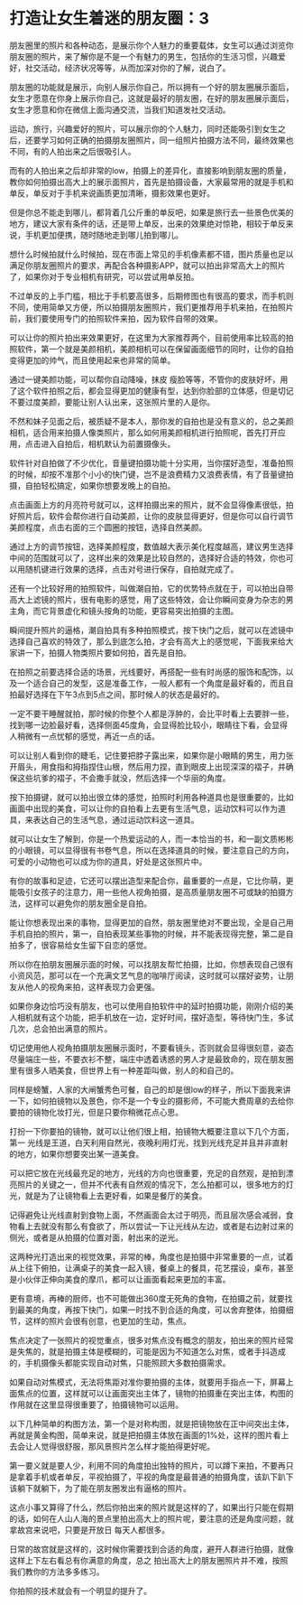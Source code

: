 # 打造让女生着迷的朋友圈：3

朋友圈里的照片和各种动态，是展示你个人魅力的重要载体，女生可以通过浏览你朋友圈的照片，来了解你是不是一个有魅力的男生，包括你的生活习惯，兴趣爱好，社交活动，经济状况等等，从而加深对你的了解，说白了。

朋友圈的功能就是展示，向别人展示你自己，所以拥有一个好的朋友圈展示面后，女生才愿意在你身上展示你自己，这就是最好的朋友圈，在好的朋友圈展示面后，女生才愿意和你在微信上面沟通交流，当我们知道发社交活动。

运动，旅行，兴趣爱好的照片，可以展示你的个人魅力，同时还能吸引到女生之后，还要学习如何正确的拍摄朋友圈照片，同一组照片拍摄方法不同，最终效果也不同，有的人拍出来之后很吸引人。

而有的人拍出来之后却非常的low，拍摄上的差异化，直接影响到朋友圈的质量，教你如何拍摄出高大上的展示面照片，首先是拍摄设备，大家最常用的就是手机和单反，单反对于手机来说画质更加清晰，摄影效果也更好。

但是你总不能走到哪儿，都背着几公斤重的单反吧，如果是旅行去一些景色优美的地方，建议大家有条件的话，还是带上单反，出来的效果绝对惊艳，相较于单反来说，手机更加便携，随时随地走到哪儿拍到哪儿。

想什么时候拍就什么时候拍，现在市面上常见的手机像素都不错，图片质量也足以满足你朋友圈照片的要求，再配合各种摄影APP，就可以拍出非常高大上的照片了，如果你对于专业相机有研究，可以尝试用单反拍。

不过单反的上手门槛，相比于手机要高很多，后期修图也有很高的要求，而手机则不同，使用简单又方便，所以拍摄朋友圈照片，我们更推荐用手机来拍，在拍照片前，我们要使用专门的拍照软件来拍，因为软件自带的效果。

可以让你的照片拍出来效果更好，在这里为大家推荐两个，目前使用率比较高的拍照软件，第一个就是美颜相机，美颜相机可以在保留画面细节的同时，让你的自拍变得更加的帅气，而且使用起来也非常的简单。

通过一键美颜功能，可以帮你自动降噪，抹皮 瘦脸等等，不管你的皮肤好坏，用了这个软件拍照之后，都会显得更加的健康有型，达到你脸部的立体感，但是切记不要过度美颜，要能让别人认出来，这张照片里的人是你。

不然和妹子见面之后，被质疑不是本人，那你发的自拍也是没有意义的，总之美颜相机，适合用来拍摄人像类照片，那么如何用美颜相机进行拍照呢，首先打开应用，点击进入自拍后，相机默认为前置摄像头。

软件针对自拍做了不少优化，音量键拍摄功能十分实用，当你摆好造型，准备拍照的时候，却按不准那个小小的快门键，岂不是浪费精力又浪费表情，有了音量键拍摄，自拍轻松搞定，如果你想要发晚上的自拍。

点击画面上方的月亮符号就可以，这样拍摄出来的照片，就不会显得像素很低，拍好照片后，软件会帮你进行自动美颜，让你的皮肤显得更好，但是你可以自行调节美颜程度，点击右面的三个圆圈的按钮，选择自然美颜。

通过上方的调节按钮，选择美颜程度，数值越大表示美化程度越高，建议男生选择中间的范围就可以了，这样出来的效果是比较自然的，选择好合适的特效，你也可以用随机键进行效果的选择，点击对号进行保存，自拍就完成了。

还有一个比较好用的拍照软件，叫做潮自拍，它的优势特点就在于，可以拍出自带高大上滤镜的照片，很有电影的感觉，用了这些特效，会让你瞬间变身为杂志的男主角，而它背景虚化和镜头按角的功能，更容易突出拍摄的主图。

瞬间提升照片的逼格，潮自拍具有多种拍照模式，按下快门之后，就可以在滤镜中选择自己喜欢的特效了，那么到底怎么拍，才会有高大上的感觉呢，下面我来给大家讲一下，拍摄人物类照片要如何拍，首先是自拍。

在拍照之前要选择合适的场景，光线要好，再搭配一些有时尚感的服饰和配饰，以及一个适合自己的发型，这是准备工作，一般人都有一个角度是最好看的，而且自拍最好选择在下午3点到5点之间，那时候人的状态是最好的。

一定不要干睡醒就拍，那时候的你整个人都是浮肿的，会比平时看上去要胖一些，找到哪一边脸最好看，选择侧面45度角，会显得脸比较小，眼睛往下看，会显得人稍微有一点忧郁的感觉，再近一点的话。

可以让别人看到你的睫毛，记住要把脖子露出来，如果你是小眼睛的男生，用力张开眉头，用食指和拇指捏住山根，然后用力捏，直到眼皮上出现深深的褶子，并确保这些坑爹的褶子，不会撒手就没，然后选择一个华丽的角度。

按下拍摄键，就可以拍出很立体的感觉，拍照时利用各种道具也是很重要的，比如画面中出现的美食，可以让你的自拍看上去更有生活气息，运动饮料可以作为道具，来表达自己的生活气息，通过运动饮料这一道具。

就可以让女生了解到，你是一个热爱运动的人，而一本恰当的书，和一副文质彬彬的小眼镜，可以显得很有书卷气息，所以在选择道具的时候，要注意自己的方向，可爱的小动物也可以成为你的道具，好处是这张照片中。

有你的故事和足迹，它还可以摆出造型来配合你，最重要的一点是，它比你萌，更能吸引女孩子的注意力，用一些他人视角拍摄，是高质量朋友圈不可或缺的拍摄方法，这样可以避免你的朋友圈全是自拍。

能让你想表现出来的事物，显得更加的自然，朋友圈里绝对不要出现，全是自己用手机自拍的照片，第一，自拍表现某些事物的时候，并不能表现得完整，第二是自拍多了，很容易给女生留下自恋的感觉。

所以你在拍朋友圈展示面的时候，可以找朋友帮忙拍摄，比如，你想表现自己很有小资风范，那可以在一个充满文艺气息的咖啡厅阅读，这时就可以摆好姿势，让朋友从他人的视角来拍，这样表现力会更强。

如果你身边恰巧没有朋友，也可以使用自拍软件中的延时拍摄功能，刚刚介绍的美人相机就有这个功能，把手机放在一边，定好时间，摆好造型，等待快门生，多试几次，总会拍出满意的照片。

切记使用他人视角拍摄朋友圈展示面时，不要看镜头，否则就会显得很刻意，姿态尽量端庄一些，不要衣衫不整，端庄中透着诱惑的男人才是最致命的，现在朋友圈里有很多人晒美食，但世界上有一种差距叫做，别人的和自己的。

同样是螃蟹，人家的大闸蟹秀色可餐，自己的却是很low的样子，所以下面我来讲一下，如何拍镜物以及景色，你不是一个专业的摄影师，不可能大费周章的去给你要拍的镜物化妆打光，但是只要你稍微花点心思。

打扮一下你要拍的镜物，就可以让他们很上相，拍镜物大概要注意以下几个方面，第一 光线是王道，白天利用自然光，夜晚利用灯光，找到光线充足并且并非直射的地方，如果你想要突出某一道美食。

可以把它放在光线最充足的地方，光线的方向也很重要，充足的自然观，是拍到漂亮照片的关键之一，但并不代表有自然观的情况下，怎么拍都可以，很多地方的灯光，就是为了让镜物看上去更好看，如果是餐厅的美食。

记得避免让光线直射到食物上面，不然画面会太过于明亮，而且层次感会减弱，食物看上去就没有那么有食欲了，所以尝试一下让光线从左边，或者是右边射过来的侧光，或者是从拍摄的位置对面，射出来的逆光。

这两种光打造出来的视觉效果，非常的棒，角度也是拍摄中非常重要的一点，试着从上往下俯拍，让满桌子的美食一起入镜，餐桌上的餐具，花艺摆设，桌布，甚至是小伙伴正伸向美食的摩爪，都可以让画面看起来更加的丰富。

更有意境，再棒的厨师，也不可能做出360度无死角的食物，在拍摄之前，就要找到最美的角度，再按下快门，如果一时找不到合适的角度，可以舍弃整体，拍摄细节，这样的照片会很有创意，也更加的生动，焦点。

焦点决定了一张照片的视觉重点，很多对焦点没有概念的朋友，拍出来的照片经常是失焦的，就是拍摄主体是模糊的，可能是因为不知道怎么对焦，或者手抖造成的，手机摄像头都能实现自动对焦，只能照顾大多数拍摄需求。

如果自动对焦模式，无法将焦距对准你要拍摄的主体，就要用手指点一下，屏幕上面焦点的位置，这样就可以让画面突出主体了，镜物的拍摄重在突出主体，构图的作用就在这里显得很重要了，拍摄镜物可以运用。

以下几种简单的构图方法，第一个是对称构图，就是把镜物放在正中间突出主体，再就是黄金构图，简单来说，就是把拍摄主体放在画面的1%处，这样的图片看上去会让人觉得很舒服，那风景照片怎么样才能拍得更好呢。

第一要义就是要人少，利用不同的角度拍出独特的照片，可以蹲下来拍，不要再只是拿着手机或者单反，平视拍摄了，平视的角度是最普通的拍摄角度，该趴下趴下 该躺下就躺下，为了能在朋友圈发出有逼格的照片。

这点小事又算得了什么，然后你拍出来的照片就是这样的了，如果出行只能在假期的话，如何在人山人海的景点里拍出高大上的照片呢，要注意的还是角度问题，就拿故宫来说吧，只要是开放日 每天人都很多。

日常的故宫就是这样的，这时候你需要找到合适的角度，避开人群进行拍摄，就像这样上下左右看总有你满意的角度，总之 拍出高大上的朋友圈照片并不难，按照我们教你的方法多多练习。

你拍照的技术就会有一个明显的提升了。